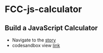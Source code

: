 # FCC-js-calculator

## Build a JavaScript Calculator
- Navigate to the [story](https://www.freecodecamp.org/learn/front-end-development-libraries/front-end-development-libraries-projects/build-a-javascript-calculator)
- codesandbox view [link](https://codesandbox.io/s/js-calculator-zrdt8j)
